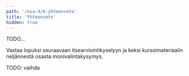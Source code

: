 ```yaml
---
path: '/osa-4/6-yhteenveto'
title: 'Yhteenveto'
hidden: true
---
```


TODO...

Vastaa lopuksi seuraavaan itsearviointikyselyyn ja keksi kurssimateriaalin neljännestä osasta monivalintakysymys.

TODO: vaihda

<quiznator id="5c8e7c8199236814c5bc0412"></quiznator>

<quiznator id="5c8e7c3b14524713f95a8b9f"></quiznator>
